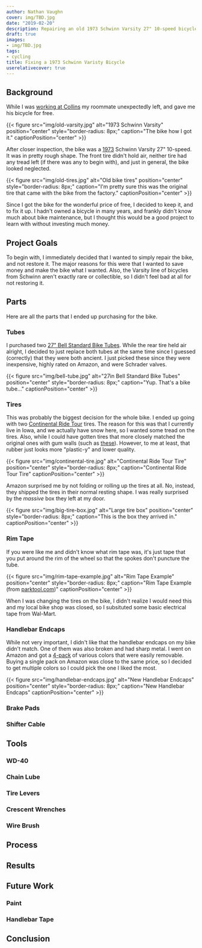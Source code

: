 ```yaml
---
author: Nathan Vaughn
cover: img/TBD.jpg
date: "2019-02-20"
description: Repairing an old 1973 Schwinn Varsity 27" 10-speed bicycle to rideable condition
draft: true
images:
- img/TBD.jpg
tags:
- cycling
title: Fixing a 1973 Schwinn Varisty Bicycle
userelativecover: true
---
```


## Background

While I was
[working at Collins](https://nathanv.me#systemssoftware-engineering-co-op-collins-aerospace)
my roommate unexpectedly left, and gave me his bicycle for free.

{{< figure src="img/old-varsity.jpg" alt="1973 Schwinn Varsity" position="center" style="border-radius: 8px;" caption="The bike how I got it." captionPosition="center" >}}

After closer inspection, the bike was a 
[1973](https://bikehistory.org/schwinn.php?serial=HJ613361)
Schwinn Varsity 27" 10-speed. It was in pretty rough shape. The front tire didn't hold air,
neither tire had any tread left (if there was any to begin with), and just in general,
the bike looked neglected.

{{< figure src="img/old-tires.jpg" alt="Old bike tires" position="center" style="border-radius: 8px;" caption="I'm pretty sure this was the original tire that came with the bike from the factory." captionPosition="center" >}}

Since I got the bike for the wonderful price of free,
I decided to keep it, and to fix it up. I hadn't owned a bicycle in many years,
and frankly didn't know much about bike maintenance, but I thought this would be
a good project to learn with without investing much money.

## Project Goals

To begin with, I immediately decided that I wanted to simply repair the bike, and not
restore it. The major reasons for this were that I wanted to save money and make the
bike what I wanted. Also, the Varsity line of bicycles from Schwinn aren't exactly
rare or collectible, so I didn't feel bad at all for not restoring it.

## Parts

Here are all the parts that I ended up purchasing for the bike.

### Tubes

I purchased two
[27" Bell Standard Bike Tubes](https://www.amazon.com/gp/product/B000AAYBI).
While the rear tire held air alright, I decided to just replace both tubes at the same
time since I guessed (correctly) that they were both ancient. I just picked these
since they were inexpensive, highly rated on Amazon, and were Schrader valves.

{{< figure src="img/bell-tube.jpg" alt="27in Bell Standard Bike Tubes" position="center" style="border-radius: 8px;" caption="Yup. That's a bike tube..." captionPosition="center" >}}

### Tires

This was probably the biggest decision for the whole bike. I ended up going with two
[Continental Ride Tour](https://www.amazon.com/gp/product/B01L0WE62E)
tires. The reason for this was that I currently live in Iowa, and we actually have
snow here, so I wanted some tread on the tires. Also, while I could have gotten tires
that more closely matched the original ones with gum walls
(such as [these](https://www.amazon.com/TAC-Two-Pack-27x1-1-Select/dp/B077J86YR2)).
However, to me at least, that rubber just looks more "plastic-y" and lower quality.

{{< figure src="img/continental-tire.jpg" alt="Continental Ride Tour Tire" position="center" style="border-radius: 8px;" caption="Continental Ride Tour Tire" captionPosition="center" >}}

Amazon surprised me by not folding or rolling up the tires at all. No, instead, they
shipped the tires in their normal resting shape. I was really surprised by the *massive*
box they left at my door.

{{< figure src="img/big-tire-box.jpg" alt="Large tire box" position="center" style="border-radius: 8px;" caption="This is the box they arrived in." captionPosition="center" >}}

### Rim Tape

If you were like me and didn't know what rim tape was, it's just tape that you put
around the rim of the wheel so that the spokes don't puncture the tube.

{{< figure src="img/rim-tape-example.jpg" alt="Rim Tape Example" position="center" style="border-radius: 8px;" caption="Rim Tape Example (from [parktool.com](parktool.com))" captionPosition="center" >}}

When I was changing the tires on the bike, I didn't realize I would need this and
my local bike shop was closed, so I subsituted some basic electrical tape from Wal-Mart.

### Handlebar Endcaps

While not very important, I didn't like that the handlebar endcaps on my bike didn't
match. One of them was also broken and had sharp metal. I went on Amazon and got
a [4-pack](https://www.amazon.com/gp/product/B07XG51Z4M) 
of various colors that were easily removable. Buying a single pack on Amazon was
close to the same price, so I decided to get multiple colors so I could pick the one
I liked the most.

{{< figure src="img/handlebar-endcaps.jpg" alt="New Handlebar Endcaps" position="center" style="border-radius: 8px;" caption="New Handlebar Endcaps" captionPosition="center" >}}

### Brake Pads

### Shifter Cable

## Tools

### WD-40

### Chain Lube

### Tire Levers

### Crescent Wrenches

### Wire Brush

## Process

## Results

## Future Work

### Paint

### Handlebar Tape

## Conclusion
